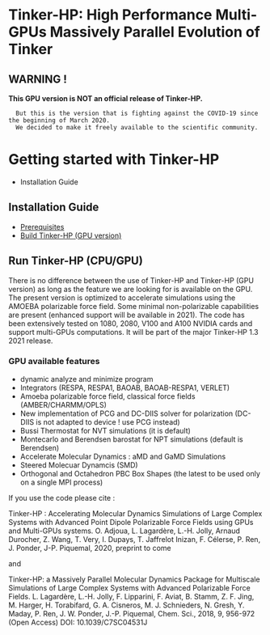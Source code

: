 Tinker-HP: High Performance Multi-GPUs Massively Parallel Evolution of Tinker
==================================================================


<H2><B>WARNING ! </b></h2>   <b>This GPU version is NOT an official release of Tinker-HP.</b>

      But this is the version that is fighting against the COVID-19 since the beginning of March 2020.
      We decided to make it freely available to the scientific community. 

# Getting started with Tinker-HP
   - Installation Guide

## Installation Guide
   -  [Prerequisites](Prerequisites.md)
   -  [Build Tinker-HP (GPU version)](build.md)

## Run Tinker-HP (CPU/GPU)
There is no difference between the use of Tinker-HP and Tinker-HP (GPU version) as long as the feature we are looking for is available on the GPU. The present version is optimized to accelerate simulations using the AMOEBA polarizable force field. Some minimal non-polarizable capabilities are present (enhanced support will be available in 2021). The code has been extensively tested on 1080, 2080, V100 and A100 NVIDIA cards and support multi-GPUs computations. It will be part of the major Tinker-HP 1.3 2021 release.

### GPU available features
   - dynamic analyze and minimize program
   - Integrators (RESPA, RESPA1, BAOAB, BAOAB-RESPA1, VERLET)
   - Amoeba polarizable force field, classical force fields (AMBER/CHARMM/OPLS)
   - New implementation of PCG and DC-DIIS solver for polarization (DC-DIIS is not adapted to device ! use PCG instead)
   - Bussi Thermostat for NVT simulations  (it is default)
   - Montecarlo and Berendsen barostat for NPT simulations (default is Berendsen)
   - Accelerate Molecular Dynamics : aMD and GaMD Simulations
   - Steered Molecuar Dynamcis (SMD)
   - Orthogonal and Octahedron PBC Box Shapes (the latest to be used only on a single MPI process)
   
   If you use the code please cite :
   
   Tinker-HP : Accelerating Molecular Dynamics Simulations of Large Complex Systems with Advanced Point Dipole Polarizable Force Fields using GPUs and Multi-GPUs systems.
O. Adjoua,  L. Lagardère, L.-H. Jolly, Arnaud Durocher, Z. Wang, T. Very, I. Dupays, T. Jaffrelot Inizan, F. Célerse, P. Ren, J. Ponder, J-P. Piquemal, 2020, preprint to come
   
   and 
   
Tinker-HP: a Massively Parallel Molecular Dynamics Package for Multiscale Simulations of Large Complex Systems with Advanced Polarizable Force Fields.
L. Lagardère, L.-H. Jolly, F. Lipparini, F. Aviat, B. Stamm, Z. F. Jing, M. Harger, H. Torabifard, G. A. Cisneros, M. J. Schnieders, N. Gresh, Y. Maday, P. Ren, J. W. Ponder, J.-P. Piquemal, Chem. Sci., 2018, 9, 956-972 (Open Access) DOI: 10.1039/C7SC04531J
